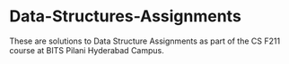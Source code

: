 # Data-Structures-Assignments
These are solutions to Data Structure Assignments as part of the CS F211 course at BITS Pilani Hyderabad Campus.
